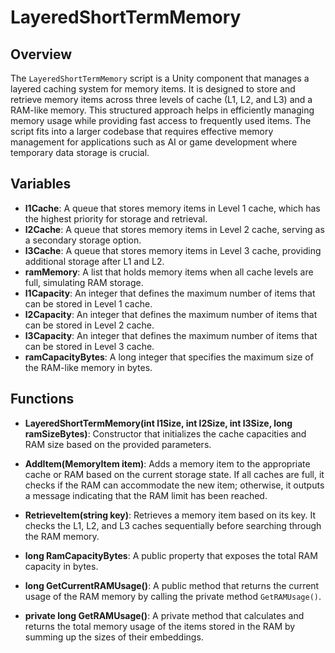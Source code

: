 # LayeredShortTermMemory

## Overview
The `LayeredShortTermMemory` script is a Unity component that manages a layered caching system for memory items. It is designed to store and retrieve memory items across three levels of cache (L1, L2, and L3) and a RAM-like memory. This structured approach helps in efficiently managing memory usage while providing fast access to frequently used items. The script fits into a larger codebase that requires effective memory management for applications such as AI or game development where temporary data storage is crucial.

## Variables
- **l1Cache**: A queue that stores memory items in Level 1 cache, which has the highest priority for storage and retrieval.
- **l2Cache**: A queue that stores memory items in Level 2 cache, serving as a secondary storage option.
- **l3Cache**: A queue that stores memory items in Level 3 cache, providing additional storage after L1 and L2.
- **ramMemory**: A list that holds memory items when all cache levels are full, simulating RAM storage.
- **l1Capacity**: An integer that defines the maximum number of items that can be stored in Level 1 cache.
- **l2Capacity**: An integer that defines the maximum number of items that can be stored in Level 2 cache.
- **l3Capacity**: An integer that defines the maximum number of items that can be stored in Level 3 cache.
- **ramCapacityBytes**: A long integer that specifies the maximum size of the RAM-like memory in bytes.

## Functions
- **LayeredShortTermMemory(int l1Size, int l2Size, int l3Size, long ramSizeBytes)**: Constructor that initializes the cache capacities and RAM size based on the provided parameters.
  
- **AddItem(MemoryItem item)**: Adds a memory item to the appropriate cache or RAM based on the current storage state. If all caches are full, it checks if the RAM can accommodate the new item; otherwise, it outputs a message indicating that the RAM limit has been reached.

- **RetrieveItem(string key)**: Retrieves a memory item based on its key. It checks the L1, L2, and L3 caches sequentially before searching through the RAM memory.

- **long RamCapacityBytes**: A public property that exposes the total RAM capacity in bytes.

- **long GetCurrentRAMUsage()**: A public method that returns the current usage of the RAM memory by calling the private method `GetRAMUsage()`.

- **private long GetRAMUsage()**: A private method that calculates and returns the total memory usage of the items stored in the RAM by summing up the sizes of their embeddings.